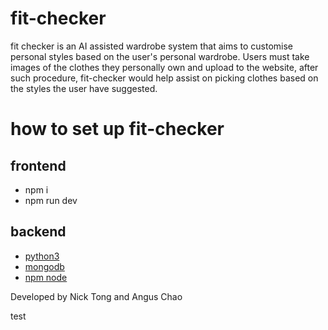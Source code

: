 # fit-checker

fit checker is an AI assisted wardrobe system that aims to customise personal styles based on the user's personal wardrobe. Users must take images of the clothes they personally own and upload to the website, after such procedure, fit-checker would help assist on picking clothes based on the styles the user have suggested.

# how to set up fit-checker

## frontend

- npm i
- npm run dev

## backend

- [python3](https://www.python.org/downloads/)
- [mongodb](https://www.mongodb.com/docs/manual/administration/install-community/)
- [npm node](https://docs.npmjs.com/downloading-and-installing-node-js-and-npm)

Developed by Nick Tong and Angus Chao

test
